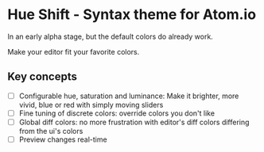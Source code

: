 # Hue Shift - Syntax theme for Atom.io

In an early alpha stage, but the default colors do already work.

Make your editor fit your favorite colors.

## Key concepts

- [ ] Configurable hue, saturation and luminance: Make it brighter, more vivid, blue or red with simply moving sliders
- [ ] Fine tuning of discrete colors: override colors you don't like
- [ ] Global diff colors: no more frustration with editor's diff colors differing from the ui's colors 
- [ ] Preview changes real-time
